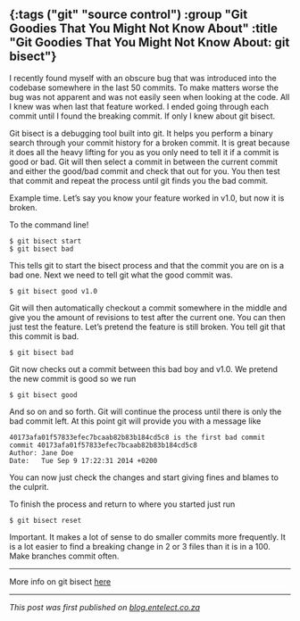{:tags ("git" "source control")
 :group "Git Goodies That You Might Not Know About"
 :title "Git Goodies That You Might Not Know About: git bisect"}
-----
I recently found myself with an obscure bug that was introduced into the codebase somewhere in the last 50 commits. To make matters worse the bug was not apparent and was not easily seen when looking at the code. All I knew was when last that feature worked. I ended going through each commit until I found the breaking commit. If only I knew about git bisect.

Git bisect is a debugging tool built into git. It helps you perform a binary search through your commit history for a broken commit. It is great because it does all the heavy lifting for you as you only need to tell it if a commit is good or bad. Git will then select a commit in between the current commit and either the good/bad commit and check that out for you. You then test that commit and repeat the process until git finds you the bad commit.

Example time. Let’s say you know your feature worked in v1.0, but now it is broken.

To the command line!
<pre><code class="bash">$ git bisect start
$ git bisect bad</code></pre>

This tells git to start the bisect process and that the commit you are on is a bad one. Next we need to tell git what the good commit was.

<pre><code class="bash">$ git bisect good v1.0</code></pre>
    
Git will then automatically checkout a commit somewhere in the middle and give you the amount of revisions to test after the current one. You can then just test the feature. Let’s pretend the feature is still broken. You tell git that this commit is bad.

<pre><code class="bash">$ git bisect bad</code></pre>

Git now checks out a commit between this bad boy and v1.0. We pretend the new commit is good so we run

<pre><code class="bash">$ git bisect good</code></pre>

And so on and so forth. Git will continue the process until there is only the bad commit left. At this point git will provide you with a message like
    
<pre><code class="bash">40173afa01f57833efec7bcaab82b83b184cd5c8 is the first bad commit
commit 40173afa01f57833efec7bcaab82b83b184cd5c8
Author: Jane Doe <jane@somewhere.co.za>
Date:   Tue Sep 9 17:22:31 2014 +0200</code></pre>

You can now just check the changes and start giving fines and blames to the culprit.

To finish the process and return to where you started just run

<pre><code class="bash">$ git bisect reset</code></pre>

Important. It makes a lot of sense to do smaller commits more frequently. It is a lot easier to find a breaking change in 2 or 3 files than it is in a 100. Make branches commit often.

---

More info on git bisect [here](http://git-scm.com/docs/git-bisect)
___
*This post was first published on [blog.entelect.co.za](http://blog.entelect.co.za/home)*

<a href="http://www.codeproject.com/script/Articles/BlogFeedList.aspx?amid=8804440" rel="tag" style="display:none">CodeProject</a>
